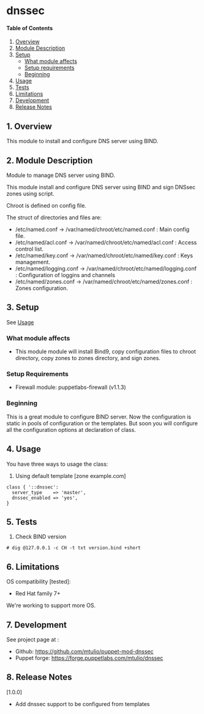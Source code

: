 # dnssec

#### Table of Contents

1. [Overview](#1-overview)
2. [Module Description](#2-module-description)
3. [Setup](#3-setup)
    * [What module affects](#what-module-affects)
    * [Setup requirements](#setup-requirements)
    * [Beginning](#beginning)
4. [Usage](#4-usage)
5. [Tests](#5-tests)
6. [Limitations](#5-limitations)
7. [Development](#6-development)
8. [Release Notes](#7-release-notes)


## 1. Overview

This module to install and configure DNS server using BIND.

## 2. Module Description


Module to manage DNS server using BIND.

This module install and configure DNS server using BIND and sign DNSsec zones using script. 

Chroot is defined on config file. 

The struct of directories and files are:

* /etc/named.conf -> /var/named/chroot/etc/named.conf			: Main config file.
* /etc/named/acl.conf -> /var/named/chroot/etc/named/acl.conf		: Access control list.
* /etc/named/key.conf -> /var/named/chroot/etc/named/key.conf		: Keys management.
* /etc/named/logging.conf -> /var/named/chroot/etc/named/logging.conf	: Configuration of loggins and channels
* /etc/named/zones.conf -> /var/named/chroot/etc/named/zones.conf	: Zones configuration.

## 3. Setup

 See [Usage](#4-usage)

### What module affects

* This module module will install Bind9, copy configuration files to chroot directory, copy zones to zones directory, and sign zones.

### Setup Requirements 

* Firewall module: puppetlabs-firewall (v1.1.3)

### Beginning 

This is a great module to configure BIND server. Now the configuration is static in pools of configuration or the templates. But soon you will configure all the configuration options at declaration of class.

## 4. Usage

You have three ways to usage the class: 

1. Using default template [zone example.com]

```
class { '::dnssec': 
  server_type    => 'master',
  dnssec_enabled => 'yes',
}
```

## 5. Tests

1. Check BIND version
```
# dig @127.0.0.1 -c CH -t txt version.bind +short
```

## 6. Limitations

OS compatibility [tested]: 
* Red Hat family 7+ 

We're working to support more OS.

## 7. Development

See project page at :
* Github: https://github.com/mtulio/puppet-mod-dnssec
* Puppet forge: https://forge.puppetlabs.com/mtulio/dnssec

## 8. Release Notes

[1.0.0]
* Add dnssec support to be configured from templates

